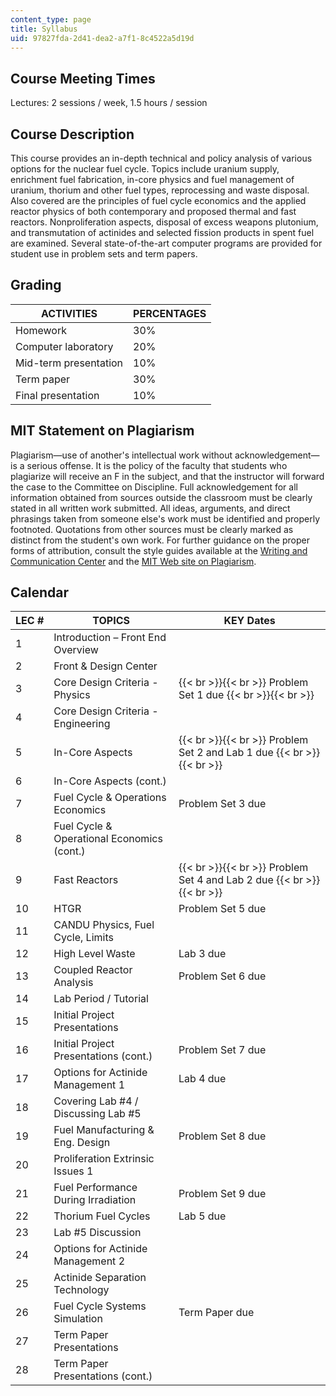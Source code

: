 ```yaml
---
content_type: page
title: Syllabus
uid: 97827fda-2d41-dea2-a7f1-8c4522a5d19d
---
```


Course Meeting Times
--------------------

Lectures: 2 sessions / week, 1.5 hours / session

Course Description
------------------

This course provides an in-depth technical and policy analysis of various options for the nuclear fuel cycle. Topics include uranium supply, enrichment fuel fabrication, in-core physics and fuel management of uranium, thorium and other fuel types, reprocessing and waste disposal. Also covered are the principles of fuel cycle economics and the applied reactor physics of both contemporary and proposed thermal and fast reactors. Nonproliferation aspects, disposal of excess weapons plutonium, and transmutation of actinides and selected fission products in spent fuel are examined. Several state-of-the-art computer programs are provided for student use in problem sets and term papers.

Grading
-------

| ACTIVITIES | PERCENTAGES |
| --- | --- |
| Homework | 30% |
| Computer laboratory | 20% |
| Mid-term presentation | 10% |
| Term paper | 30% |
| Final presentation | 10% 

MIT Statement on Plagiarism
---------------------------

Plagiarism—use of another's intellectual work without acknowledgement—is a serious offense. It is the policy of the faculty that students who plagiarize will receive an F in the subject, and that the instructor will forward the case to the Committee on Discipline. Full acknowledgement for all information obtained from sources outside the classroom must be clearly stated in all written work submitted. All ideas, arguments, and direct phrasings taken from someone else's work must be identified and properly footnoted. Quotations from other sources must be clearly marked as distinct from the student's own work. For further guidance on the proper forms of attribution, consult the style guides available at the [Writing and Communication Center](http://cmsw.mit.edu/writing-and-communication-center/) and the [MIT Web site on Plagiarism](http://cmsw.mit.edu/writing-and-communication-center/avoiding-plagiarism/).

Calendar
--------

| LEC # | TOPICS | KEY Dates |
| --- | --- | --- |
| 1 | Introduction – Front End Overview | &nbsp; |
| 2 | Front & Design Center | &nbsp; |
| 3 | Core Design Criteria - Physics |  {{< br >}}{{< br >}} Problem Set 1 due {{< br >}}{{< br >}}  |
| 4 | Core Design Criteria - Engineering | &nbsp; |
| 5 | In-Core Aspects |  {{< br >}}{{< br >}} Problem Set 2 and Lab 1 due {{< br >}}{{< br >}}  |
| 6 | In-Core Aspects (cont.) | &nbsp; |
| 7 | Fuel Cycle & Operations Economics | Problem Set 3 due |
| 8 | Fuel Cycle & Operational Economics (cont.) | &nbsp; |
| 9 | Fast Reactors |  {{< br >}}{{< br >}} Problem Set 4 and Lab 2 due {{< br >}}{{< br >}}  |
| 10 | HTGR | Problem Set 5 due |
| 11 | CANDU Physics, Fuel Cycle, Limits | &nbsp; |
| 12 | High Level Waste | Lab 3 due |
| 13 | Coupled Reactor Analysis | Problem Set 6 due |
| 14 | Lab Period / Tutorial | &nbsp; |
| 15 | Initial Project Presentations | &nbsp; |
| 16 | Initial Project Presentations (cont.) | Problem Set 7 due |
| 17 | Options for Actinide Management 1 | Lab 4 due |
| 18 | Covering Lab #4 / Discussing Lab #5 | &nbsp; |
| 19 | Fuel Manufacturing & Eng. Design | Problem Set 8 due |
| 20 | Proliferation Extrinsic Issues 1 | &nbsp; |
| 21 | Fuel Performance During Irradiation | Problem Set 9 due |
| 22 | Thorium Fuel Cycles | Lab 5 due |
| 23 | Lab #5 Discussion | &nbsp; |
| 24 | Options for Actinide Management 2 | &nbsp; |
| 25 | Actinide Separation Technology | &nbsp; |
| 26 | Fuel Cycle Systems Simulation | Term Paper due |
| 27 | Term Paper Presentations | &nbsp; |
| 28 | Term Paper Presentations (cont.) |